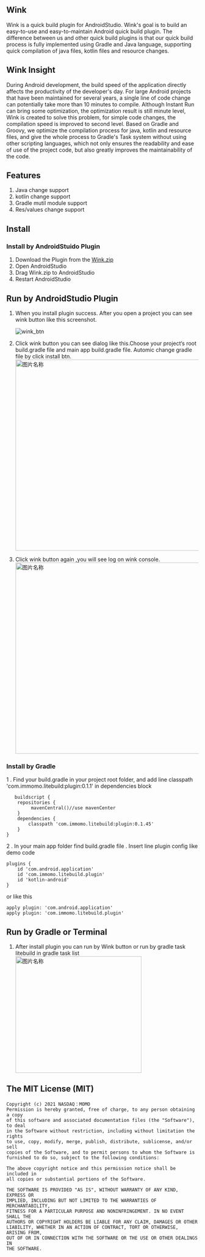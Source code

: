 ## Wink

Wink is a quick build plugin for AndroidStudio. Wink's goal is to build an easy-to-use and easy-to-maintain Android quick build plugin. The difference between us and other quick build plugins is that our quick build process is fully implemented using Gradle and Java language, supporting quick compilation of java files, kotlin files and resource changes.


## Wink Insight 
During Android development, the build speed of the application directly affects the productivity of the developer's day. For large Android projects that have been maintained for several years, a single line of code change can potentially take more than 10 minutes to compile. Although Instant Run can bring some optimization, the optimization result is still minute level, Wink is created to solve this problem, for simple code changes, the compilation speed is improved to second level. Based on Gradle and Groovy, we optimize the compilation process for java, kotlin and resource files, and give the whole process to Gradle's Task system without using other scripting languages, which not only ensures the readability and ease of use of the project code, but also greatly improves the maintainability of the code.

## Features 
1. Java change support
2. kotlin change support
3. Gradle mutil module support
4. Res/values  change support


## Install 
### Install by AndroidStuido Plugin
1. Download the Plugin from the [Wink.zip](https://s.momocdn.com/s1/u/dcehhhadi/Wink-0.0.2.zip)
2. Open AndroidStudio 
3. Drag Wink.zip to AndroidStudio 
4. Restart AndroidStudio

## Run by AndroidStudio Plugin
1. When you install plugin success. After you open a project  you can see wink button like this screenshot. 

    ![wink_btn](https://s.momocdn.com/s1/u/dcehhhadi/wink_btn.png)


2. Click wink button you can see dialog like this.Choose your project‘s root build.gradle file and main app build.gradle file. Automic change gradle file by click install btn.
    <img src="https://s.momocdn.com/s1/u/dcehhhadi/sh_config_dialog.jpeg" width = "500"  alt="图片名称" align=center />


3. Click wink button again ,you will see log on wink console.
    <img src="https://s.momocdn.com/s1/u/dcehhhadi/sh_console.png" width = "500"  alt="图片名称" align=center />



### Install by Gradle
1 . Find your build.gradle in your project root folder, and add line classpath 'com.immomo.litebuild:plugin:0.1.1' in dependencies block
```
   buildscript {
    repositories {
         mavenCentral()//use mavenCenter
    }
    dependencies {
        classpath 'com.immomo.litebuild:plugin:0.1.45'
    }
}
```
2 . In your main app folder find build.gradle file . Insert line plugin config like demo code
```
plugins {
    id 'com.android.application'
    id 'com.immomo.litebuild.plugin'
    id 'kotlin-android'
}
```
or like this 

    apply plugin: 'com.android.application'
    apply plugin: 'com.immomo.litebuild.plugin'


## Run by Gradle or Terminal
1. After install plugin you can run by Wink button or run by gradle task litebuild in gradle task list
    <img src="https://s.momocdn.com/s1/u/dcehhhadi/gradle_task_lite_build.png" width = "330" height = "305" alt="图片名称" align=center />


## The MIT License (MIT)
```
Copyright (c) 2021 NASDAQ：MOMO
Permission is hereby granted, free of charge, to any person obtaining a copy
of this software and associated documentation files (the "Software"), to deal
in the Software without restriction, including without limitation the rights
to use, copy, modify, merge, publish, distribute, sublicense, and/or sell
copies of the Software, and to permit persons to whom the Software is
furnished to do so, subject to the following conditions:

The above copyright notice and this permission notice shall be included in
all copies or substantial portions of the Software.

THE SOFTWARE IS PROVIDED "AS IS", WITHOUT WARRANTY OF ANY KIND, EXPRESS OR
IMPLIED, INCLUDING BUT NOT LIMITED TO THE WARRANTIES OF MERCHANTABILITY,
FITNESS FOR A PARTICULAR PURPOSE AND NONINFRINGEMENT. IN NO EVENT SHALL THE
AUTHORS OR COPYRIGHT HOLDERS BE LIABLE FOR ANY CLAIM, DAMAGES OR OTHER
LIABILITY, WHETHER IN AN ACTION OF CONTRACT, TORT OR OTHERWISE, ARISING FROM,
OUT OF OR IN CONNECTION WITH THE SOFTWARE OR THE USE OR OTHER DEALINGS IN
THE SOFTWARE.
```
    